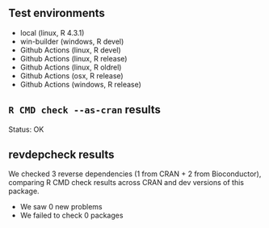 ## Test environments

* local (linux, R 4.3.1)
* win-builder (windows, R devel)
* Github Actions (linux, R devel)
* Github Actions (linux, R release)
* Github Actions (linux, R oldrel)
* Github Actions (osx, R release)
* Github Actions (windows, R release)

## ``R CMD check --as-cran`` results

Status: OK

## revdepcheck results

We checked 3 reverse dependencies (1 from CRAN + 2 from Bioconductor), comparing R CMD check results across CRAN and dev versions of this package.

 * We saw 0 new problems
 * We failed to check 0 packages
